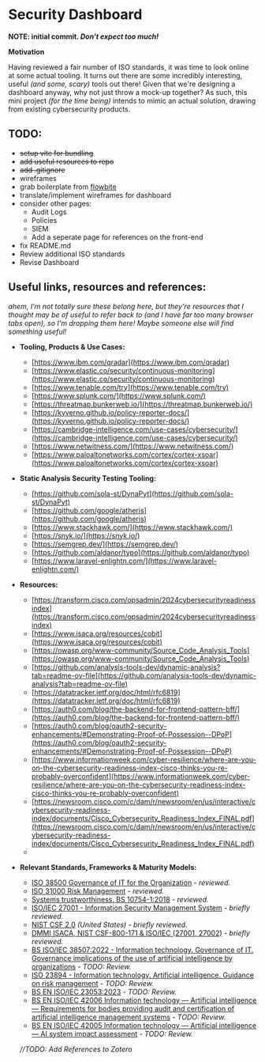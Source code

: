 # Security Dashboard

**NOTE: initial commit. *Don't expect too much!***

**Motivation**

Having reviewed a fair number of ISO standards, it was time to look online at some actual tooling. It turns out there are some incredibly interesting, useful *(and some, scary)* tools out there! Given that we're designing a dashboard anyway, why not just throw a mock-up together? As such, this mini project *(for the time being)* intends to mimic an actual solution, drawing from existing cybersecurity products.

## TODO: 
  
* ~~setup vite for bundling~~
* ~~add useful resources to repo~~
* ~~add .gitignore~~
* wireframes
* grab boilerplate from [flowbite](https://flowbite.com/blocks/)
* translate/implement wireframes for dashboard
* consider other pages:
  * Audit Logs
  * Policies
  * SIEM
  * Add a seperate page for references on the front-end
* fix README.md
* Review additional ISO standards
* Revise Dashboard

## Useful links, resources and references: 

*ahem, I'm not totally sure these belong here, but they're resources that I thought may be of useful to refer back to (and I have far too many browser tabs open), so I'm dropping them here! Maybe someone else will find something useful!*

* **Tooling, Products & Use Cases:**

  * [https://www.ibm.com/qradar](https://www.ibm.com/qradar)
  * [https://www.elastic.co/security/continuous-monitoring](https://www.elastic.co/security/continuous-monitoring)
  * [https://www.tenable.com/try](https://www.tenable.com/try)
  * [https://www.splunk.com/](https://www.splunk.com/)
  * [https://threatmap.bunkerweb.io/](https://threatmap.bunkerweb.io/)
  * [https://kyverno.github.io/policy-reporter-docs/](https://kyverno.github.io/policy-reporter-docs/)
  * [https://cambridge-intelligence.com/use-cases/cybersecurity/](https://cambridge-intelligence.com/use-cases/cybersecurity/)
  * [https://www.netwitness.com/](https://www.netwitness.com/)
  * [https://www.paloaltonetworks.com/cortex/cortex-xsoar](https://www.paloaltonetworks.com/cortex/cortex-xsoar)

* **Static Analysis Security Testing Tooling:**

  * [https://github.com/sola-st/DynaPyt](https://github.com/sola-st/DynaPyt)
  * [https://github.com/google/atheris](https://github.com/google/atheris)
  * [https://www.stackhawk.com/](https://www.stackhawk.com/)
  * [https://snyk.io/](https://snyk.io/)
  * [https://semgrep.dev/](https://semgrep.dev/)
  * [https://github.com/aldanor/typo](https://github.com/aldanor/typo)
  * [https://www.laravel-enlightn.com/](https://www.laravel-enlightn.com/)

* **Resources:**

  * [https://transform.cisco.com/opsadmin/2024cybersecurityreadinessindex](https://transform.cisco.com/opsadmin/2024cybersecurityreadinessindex)
  * [https://www.isaca.org/resources/cobit](https://www.isaca.org/resources/cobit)
  * [https://owasp.org/www-community/Source_Code_Analysis_Tools](https://owasp.org/www-community/Source_Code_Analysis_Tools)
  * [https://github.com/analysis-tools-dev/dynamic-analysis?tab=readme-ov-file](https://github.com/analysis-tools-dev/dynamic-analysis?tab=readme-ov-file)
  * [https://datatracker.ietf.org/doc/html/rfc6819](https://datatracker.ietf.org/doc/html/rfc6819)
  * [https://auth0.com/blog/the-backend-for-frontend-pattern-bff/](https://auth0.com/blog/the-backend-for-frontend-pattern-bff/)
  * [https://auth0.com/blog/oauth2-security-enhancements/#Demonstrating-Proof-of-Possession--DPoP](https://auth0.com/blog/oauth2-security-enhancements/#Demonstrating-Proof-of-Possession--DPoP)
  * [https://www.informationweek.com/cyber-resilience/where-are-you-on-the-cybersecurity-readiness-index-cisco-thinks-you-re-probably-overconfident](https://www.informationweek.com/cyber-resilience/where-are-you-on-the-cybersecurity-readiness-index-cisco-thinks-you-re-probably-overconfident)
  * [https://newsroom.cisco.com/c/dam/r/newsroom/en/us/interactive/cybersecurity-readiness-index/documents/Cisco_Cybersecurity_Readiness_Index_FINAL.pdf](https://newsroom.cisco.com/c/dam/r/newsroom/en/us/interactive/cybersecurity-readiness-index/documents/Cisco_Cybersecurity_Readiness_Index_FINAL.pdf)
  * 
  
* **Relevant Standards, Frameworks & Maturity Models:**

  * [ISO 38500 Governance of IT for the Organization](https://www.bsigroup.com/en-AE/industries-and-sectors/Government/ISO-38500-Governance-of-IT-for-the-Organization/) *- reviewed.*
  * [ISO 31000 Risk Management](https://www.bsigroup.com/en-IN/ISO-31000-Risk-Management/) *- reviewed.*
  * [Systems trustworthiness, BS 10754-1:2018](https://knowledge.bsigroup.com/products/information-technology-systems-trustworthiness-governance-and-management-specification?version=standard) *- reviewed.*
  * [ISO/IEC 27001 - Information Security Management System](https://www.bsigroup.com/en-GB/products-and-services/standards/iso-iec-27001-information-security-management-system/) *- briefly reviewed.*
  * [NIST CSF 2.0](https://www.nist.gov/cyberframework) *(United States)* *- briefly reviewed.*
  * [DMMI ISACA, NIST CSF-800-171 & ISO/IEC (27001, 27002)](800-https://www.isaca.org/enterprise/cmmi-cybermaturity-platform) *- briefly reviewed.*
  * [BS ISO/IEC 38507:2022 - Information technology. Governance of IT. Governance implications of the use of artificial intelligence by organizations](https://knowledge.bsigroup.com/products/information-technology-governance-of-it-governance-implications-of-the-use-of-artificial-intelligence-by-organizations?version=standard) *- TODO: Review.*
  * [ISO 23894 - Information technology. Artificial intelligence. Guidance on risk management]() *- TODO: Review.*
  * [BS EN ISO/IEC 23053:2023](https://knowledge.bsigroup.com/products/framework-for-artificial-intelligence-ai-systems-using-machine-learning-ml-1?version=standard) *- TODO: Review.*
  * [BS EN ISO/IEC 42006 Information technology — Artificial intelligence — Requirements for bodies providing audit and certification of artificial intelligence management systems](https://standardsdevelopment.bsigroup.com/projects/2023-00484#/section) *- TODO: Review.*
  * [BS EN ISO/IEC 42005 Information technology — Artificial intelligence — AI system impact assessment](https://standardsdevelopment.bsigroup.com/projects/2022-01874#/section) *- TODO: Review.*
  
  *//TODO: Add References to Zotero*
